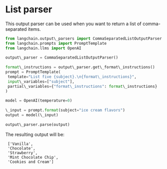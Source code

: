 # List parser

This output parser can be used when you want to return a list of comma-separated items.

```python
from langchain.output\_parsers import CommaSeparatedListOutputParser  
from langchain.prompts import PromptTemplate  
from langchain.llms import OpenAI  
  
output\_parser = CommaSeparatedListOutputParser()  
  
format\_instructions = output\_parser.get\_format\_instructions()  
prompt = PromptTemplate(  
 template="List five {subject}.\n{format\_instructions}",  
 input\_variables=["subject"],  
 partial\_variables={"format\_instructions": format\_instructions}  
)  
  
model = OpenAI(temperature=0)  
  
\_input = prompt.format(subject="ice cream flavors")  
output = model(\_input)  
  
output\_parser.parse(output)  

```

The resulting output will be:

```text
 ['Vanilla',  
 'Chocolate',  
 'Strawberry',  
 'Mint Chocolate Chip',  
 'Cookies and Cream']  

```
